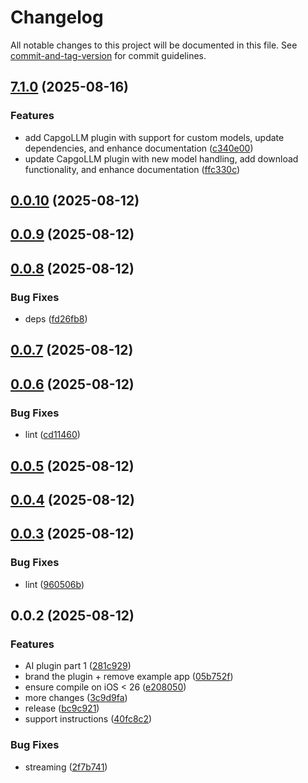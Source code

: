 # Changelog

All notable changes to this project will be documented in this file. See [commit-and-tag-version](https://github.com/absolute-version/commit-and-tag-version) for commit guidelines.

## [7.1.0](https://github.com/Cap-go/llm/compare/0.0.10...7.1.0) (2025-08-16)


### Features

* add CapgoLLM plugin with support for custom models, update dependencies, and enhance documentation ([c340e00](https://github.com/Cap-go/llm/commit/c340e002f7338b2136240b8885d4ea7c366fd89c))
* update CapgoLLM plugin with new model handling, add download functionality, and enhance documentation ([ffc330c](https://github.com/Cap-go/llm/commit/ffc330c4948e6841e75aa888a02be11cfb0f1541))

## [0.0.10](https://github.com/Cap-go/apple-intelligence/compare/0.0.9...0.0.10) (2025-08-12)

## [0.0.9](https://github.com/Cap-go/apple-intelligence/compare/0.0.8...0.0.9) (2025-08-12)

## [0.0.8](https://github.com/Cap-go/apple-intelligence/compare/0.0.7...0.0.8) (2025-08-12)


### Bug Fixes

* deps ([fd26fb8](https://github.com/Cap-go/apple-intelligence/commit/fd26fb8a41e0414dd0482f4b7c7f3e635750859c))

## [0.0.7](https://github.com/Cap-go/apple-intelligence/compare/0.0.6...0.0.7) (2025-08-12)

## [0.0.6](https://github.com/Cap-go/apple-intelligence/compare/0.0.5...0.0.6) (2025-08-12)


### Bug Fixes

* lint ([cd11460](https://github.com/Cap-go/apple-intelligence/commit/cd114603982eb501c6c97322f55527058acbdea4))

## [0.0.5](https://github.com/Cap-go/apple-intelligence/compare/0.0.4...0.0.5) (2025-08-12)

## [0.0.4](https://github.com/Cap-go/apple-intelligence/compare/0.0.3...0.0.4) (2025-08-12)

## [0.0.3](https://github.com/Cap-go/apple-intelligence/compare/0.0.2...0.0.3) (2025-08-12)


### Bug Fixes

* lint ([960506b](https://github.com/Cap-go/apple-intelligence/commit/960506bc742bb8ee2e66be5d0593f5f78ece93ab))

## 0.0.2 (2025-08-12)


### Features

* AI plugin part 1 ([281c929](https://github.com/Cap-go/apple-intelligence/commit/281c9298c3eeb682f3b8f994cd000df32c93b980))
* brand the plugin + remove example app ([05b752f](https://github.com/Cap-go/apple-intelligence/commit/05b752f3b6089f3f6ab90117efa81b706c5702d3))
* ensure compile on iOS < 26 ([e208050](https://github.com/Cap-go/apple-intelligence/commit/e2080500adf50942abdace86277fece2a93e7c1c))
* more changes ([3c9d9fa](https://github.com/Cap-go/apple-intelligence/commit/3c9d9fa80b72c08b9057f2095ba2a534cfd5b34a))
* release ([bc9c921](https://github.com/Cap-go/apple-intelligence/commit/bc9c921a58ff39982df2455a1897e7fd7718f0a3))
* support instructions ([40fc8c2](https://github.com/Cap-go/apple-intelligence/commit/40fc8c256f368951ec42027276cd5d3fe3b3bf7c))


### Bug Fixes

* streaming ([2f7b741](https://github.com/Cap-go/apple-intelligence/commit/2f7b741896ccd722364a86b1885100b6553382e3))

